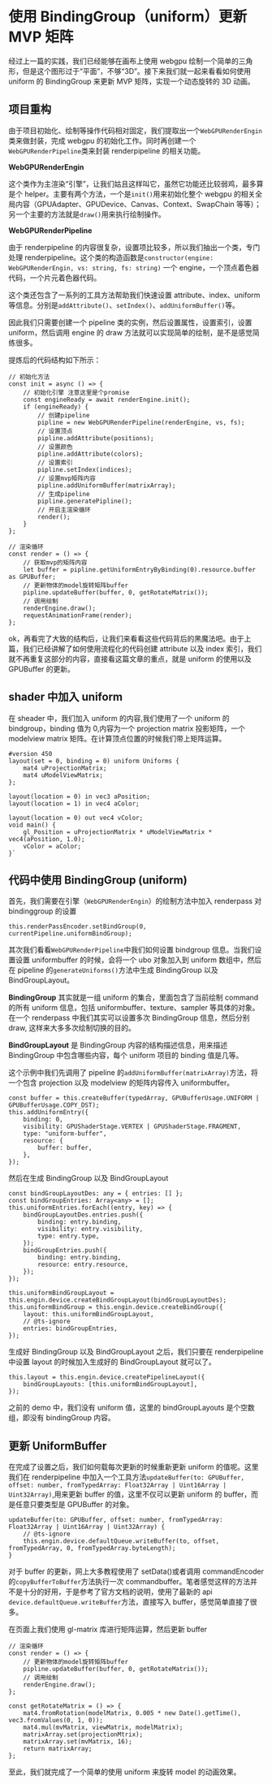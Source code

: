 <!--
 * @Author: hongxu.lin
 * @Date: 2020-07-20 17:05:21
 * @LastEditTime: 2020-07-22 14:44:45
-->

# 使用 BindingGroup（uniform）更新 MVP 矩阵

经过上一篇的实践，我们已经能够在画布上使用 webgpu 绘制一个简单的三角形，但是这个图形过于“平面”，不够“3D”。接下来我们就一起来看看如何使用 uniform 的 BindingGroup 来更新 MVP 矩阵，实现一个动态旋转的 3D 动画。

## 项目重构

由于项目初始化、绘制等操作代码相对固定，我们提取出一个`WebGPURenderEngin`类来做封装，完成 webgpu 的初始化工作。同时再创建一个`WebGPURenderPipeline`类来封装 renderpipeline 的相关功能。

**WebGPURenderEngin**

这个类作为主渲染“引擎”，让我们姑且这样叫它，虽然它功能还比较弱鸡，最多算是个 helper。主要有两个方法，一个是`init()`用来初始化整个 webgpu 的相关全局内容（GPUAdapter、GPUDevice、Canvas、Context、SwapChain 等等）；另一个主要的方法就是`draw()`用来执行绘制操作。

**WebGPURenderPipeline**

由于 renderpipeline 的内容很复杂，设置项比较多，所以我们抽出一个类，专门处理 renderpipeline。这个类的构造函数是`constructor(engine: WebGPURenderEngin, vs: string, fs: string)` 一个 engine，一个顶点着色器代码，一个片元着色器代码。

这个类还包含了一系列的工具方法帮助我们快速设置 attribute、index、uniform 等信息。分别是`addAttribute()`、`setIndex()`、`addUniformBuffer()`等。

因此我们只需要创建一个 pipeline 类的实例，然后设置属性，设置索引，设置 uniform，然后调用 engine 的 draw 方法就可以实现简单的绘制，是不是感觉简练很多。

提炼后的代码结构如下所示：

```
// 初始化方法
const init = async () => {
    // 初始化引擎 注意这里是个promise
    const engineReady = await renderEngine.init();
    if (engineReady) {
        // 创建pipeline
        pipline = new WebGPURenderPipeline(renderEngine, vs, fs);
        // 设置顶点
        pipline.addAttribute(positions);
        // 设置颜色
        pipline.addAttribute(colors);
        // 设置索引
        pipline.setIndex(indices);
        // 设置mvp矩阵内容
        pipline.addUniformBuffer(matrixArray);
        // 生成pipeline
        pipline.generatePipline();
        // 开启主渲染循环
        render();
    }
};

// 渲染循环
const render = () => {
    // 获取mvp的矩阵内容
    let buffer = pipline.getUniformEntryByBinding(0).resource.buffer as GPUBuffer;
    // 更新物体的model旋转矩阵buffer
    pipline.updateBuffer(buffer, 0, getRotateMatrix());
    // 调用绘制
    renderEngine.draw();
    requestAnimationFrame(render);
};

```

ok，再看完了大致的结构后，让我们来看看这些代码背后的黑魔法吧。由于上篇，我们已经讲解了如何使用流程化的代码创建 attribute 以及 index 索引，我们就不再重复这部分的内容，直接看这篇文章的重点，就是 uniform 的使用以及 GPUBuffer 的更新。

## shader 中加入 uniform

在 sheader 中，我们加入 uniform 的内容,我们使用了一个 uniform 的 bindgroup，binding 值为 0,内容为一个 projection matrix 投影矩阵，一个 modelview matrix 矩阵。在计算顶点位置的时候我们带上矩阵运算。

```
#version 450
layout(set = 0, binding = 0) uniform Uniforms {
    mat4 uProjectionMatrix;
    mat4 uModelViewMatrix;
};

layout(location = 0) in vec3 aPosition;
layout(location = 1) in vec4 aColor;

layout(location = 0) out vec4 vColor;
void main() {
    gl_Position = uProjectionMatrix * uModelViewMatrix * vec4(aPosition, 1.0);
    vColor = aColor;
}`
```

## 代码中使用 BindingGroup (uniform)

首先，我们需要在引擎（`WebGPURenderEngin`）的绘制方法中加入 renderpass 对 bindinggroup 的设置

```
this.renderPassEncoder.setBindGroup(0, currentPipeline.uniformBindGroup);

```

其次我们看看`WebGPURenderPipeline`中我们如何设置 bindgroup 信息。当我们设置设置 uniformbuffer 的时候，会将一个 ubo 对象加入到 uniform 数组中，然后在 pipeline 的`generateUniforms()`方法中生成 BindingGroup 以及 BindGroupLayout。

**BindingGroup** 其实就是一组 uniform 的集合，里面包含了当前绘制 command 的所有 uniform 信息，包括 uniformbuffer、texture、sampler 等具体的对象。在一个 renderpass 中我们其实可以设置多次 BindingGroup 信息，然后分别 draw, 这样来大多多次绘制切换的目的。

**BindGroupLayout** 是 BindingGroup 内容的结构描述信息，用来描述 BindingGroup 中包含哪些内容，每个 uniform 项目的 binding 值是几等。

这个示例中我们先调用了 pipeline 的`addUniformBuffer(matrixArray)`方法，将一个包含 projection 以及 modelview 的矩阵内容传入 uniformbuffer。

```
const buffer = this.createBuffer(typedArray, GPUBufferUsage.UNIFORM | GPUBufferUsage.COPY_DST);
this.addUniformEntry({
    binding: 0,
    visibility: GPUShaderStage.VERTEX | GPUShaderStage.FRAGMENT,
    type: "uniform-buffer",
    resource: {
        buffer: buffer,
    },
});
```

然后在生成 BindingGroup 以及 BindGroupLayout

```
const bindGroupLayoutDes: any = { entries: [] };
const bindGroupEntries: Array<any> = [];
this.uniformEntries.forEach((entry, key) => {
    bindGroupLayoutDes.entries.push({
        binding: entry.binding,
        visibility: entry.visibility,
        type: entry.type,
    });
    bindGroupEntries.push({
        binding: entry.binding,
        resource: entry.resource,
    });
});

this.uniformBindGroupLayout = this.engin.device.createBindGroupLayout(bindGroupLayoutDes);
this.uniformBindGroup = this.engin.device.createBindGroup({
    layout: this.uniformBindGroupLayout,
    // @ts-ignore
    entries: bindGroupEntries,
});
```

生成好 BindingGroup 以及 BindGroupLayout 之后，我们只要在 renderpipeline 中设置 layout 的时候加入生成好的 BindGroupLayout 就可以了。

```
this.layout = this.engin.device.createPipelineLayout({
    bindGroupLayouts: [this.uniformBindGroupLayout],
});
```

之前的 demo 中，我们没有 uniform 值，这里的 bindGroupLayouts 是个空数组，即没有 bindingGroup 内容。

## 更新 UniformBuffer

在完成了设置之后，我们如何载每次更新的时候重新更新 uniform 的值呢。这里我们在 renderpipeline 中加入一个工具方法`updateBuffer(to: GPUBuffer, offset: number, fromTypedArray: Float32Array | Uint16Array | Uint32Array)`,用来更新 buffer 的值，这里不仅可以更新 uniform 的 buffer，而是任意只要类型是 GPUBuffer 的对象。

```
updateBuffer(to: GPUBuffer, offset: number, fromTypedArray: Float32Array | Uint16Array | Uint32Array) {
    // @ts-ignore
    this.engin.device.defaultQueue.writeBuffer(to, offset, fromTypedArray, 0, fromTypedArray.byteLength);
}
```

对于 buffer 的更新，网上大多教程使用了 setData()或者调用 commandEncoder 的`copyBufferToBuffer`方法执行一次 commandbuffer。笔者感觉这样的方法并不是十分的好用，于是参考了官方文档的说明，使用了最新的 api `device.defaultQueue.writeBuffer`方法，直接写入 buffer，感觉简单直接了很多。

在页面上我们使用 gl-matrix 库进行矩阵运算，然后更新 buffer

```
// 渲染循环
const render = () => {
    // 更新物体的model旋转矩阵buffer
    pipline.updateBuffer(buffer, 0, getRotateMatrix());
    // 调用绘制
    renderEngine.draw();
};

const getRotateMatrix = () => {
    mat4.fromRotation(modelMatrix, 0.005 * new Date().getTime(), vec3.fromValues(0, 1, 0));
    mat4.mul(mvMatrix, viewMatrix, modelMatrix);
    matrixArray.set(projectionMtrix);
    matrixArray.set(mvMatrix, 16);
    return matrixArray;
};

```

至此，我们就完成了一个简单的使用 uniform 来旋转 model 的动画效果。
